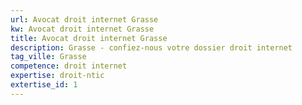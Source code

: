 ```yaml
---
url: Avocat droit internet Grasse
kw: Avocat droit internet Grasse
title: Avocat droit internet Grasse
description: Grasse - confiez-nous votre dossier droit internet
tag_ville: Grasse
competence: droit internet
expertise: droit-ntic
extertise_id: 1
---
```

